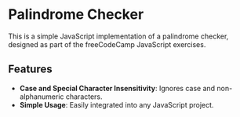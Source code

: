 # Palindrome Checker

This is a simple JavaScript implementation of a palindrome checker, designed as part of the freeCodeCamp JavaScript exercises.

## Features

- **Case and Special Character Insensitivity**: Ignores case and non-alphanumeric characters.
- **Simple Usage**: Easily integrated into any JavaScript project.
